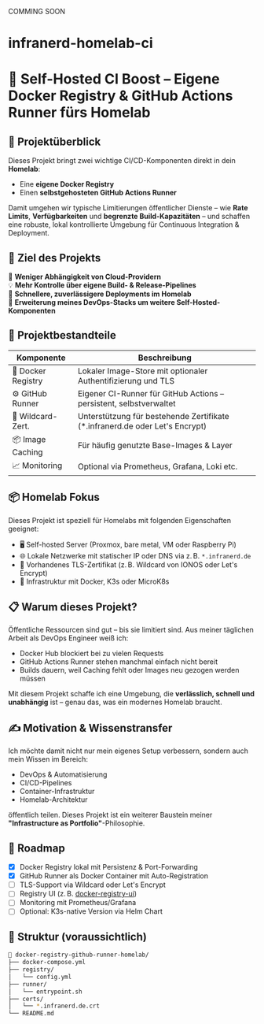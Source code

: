 COMMING SOON


# infranerd-homelab-ci 




# 🐳 Self-Hosted CI Boost – Eigene Docker Registry & GitHub Actions Runner fürs Homelab

## 🚀 Projektüberblick

Dieses Projekt bringt zwei wichtige CI/CD-Komponenten direkt in dein **Homelab**:

- Eine **eigene Docker Registry**
- Einen **selbstgehosteten GitHub Actions Runner**

Damit umgehen wir typische Limitierungen öffentlicher Dienste – wie **Rate Limits**, **Verfügbarkeiten** und **begrenzte Build-Kapazitäten** – und schaffen eine robuste, lokal kontrollierte Umgebung für Continuous Integration & Deployment.

## 🧭 Ziel des Projekts

🔧 **Weniger Abhängigkeit von Cloud-Providern**  
💡 **Mehr Kontrolle über eigene Build- & Release-Pipelines**  
🚀 **Schnellere, zuverlässigere Deployments im Homelab**  
🧰 **Erweiterung meines DevOps-Stacks um weitere Self-Hosted-Komponenten**

## 🧱 Projektbestandteile

| Komponente         | Beschreibung                                                                 |
|--------------------|------------------------------------------------------------------------------|
| 🐳 Docker Registry  | Lokaler Image-Store mit optionaler Authentifizierung und TLS                |
| ⚙️ GitHub Runner    | Eigener CI-Runner für GitHub Actions – persistent, selbstverwaltet          |
| 🔐 Wildcard-Zert.   | Unterstützung für bestehende Zertifikate (*.infranerd.de oder Let's Encrypt)|
| 📦 Image Caching    | Für häufig genutzte Base-Images & Layer                                     |
| 📈 Monitoring       | Optional via Prometheus, Grafana, Loki etc.                                 |

## 📦 Homelab Fokus

Dieses Projekt ist speziell für Homelabs mit folgenden Eigenschaften geeignet:

- 🖥️ Self-hosted Server (Proxmox, bare metal, VM oder Raspberry Pi)
- 🌐 Lokale Netzwerke mit statischer IP oder DNS via z. B. `*.infranerd.de`
- 🔐 Vorhandenes TLS-Zertifikat (z. B. Wildcard von IONOS oder Let's Encrypt)
- 🧱 Infrastruktur mit Docker, K3s oder MicroK8s

## 📋 Warum dieses Projekt?

Öffentliche Ressourcen sind gut – bis sie limitiert sind. Aus meiner täglichen Arbeit als DevOps Engineer weiß ich:

- Docker Hub blockiert bei zu vielen Requests
- GitHub Actions Runner stehen manchmal einfach nicht bereit
- Builds dauern, weil Caching fehlt oder Images neu gezogen werden müssen

Mit diesem Projekt schaffe ich eine Umgebung, die **verlässlich, schnell und unabhängig** ist – genau das, was ein modernes Homelab braucht.

## ✍️ Motivation & Wissenstransfer

Ich möchte damit nicht nur mein eigenes Setup verbessern, sondern auch mein Wissen im Bereich:

- DevOps & Automatisierung
- CI/CD-Pipelines
- Container-Infrastruktur
- Homelab-Architektur

öffentlich teilen. Dieses Projekt ist ein weiterer Baustein meiner **"Infrastructure as Portfolio"**-Philosophie.

## 📅 Roadmap

- [x] Docker Registry lokal mit Persistenz & Port-Forwarding
- [x] GitHub Runner als Docker Container mit Auto-Registration
- [ ] TLS-Support via Wildcard oder Let's Encrypt
- [ ] Registry UI (z. B. [docker-registry-ui](https://github.com/Joxit/docker-registry-ui))
- [ ] Monitoring mit Prometheus/Grafana
- [ ] Optional: K3s-native Version via Helm Chart

## 📁 Struktur (voraussichtlich)

```bash
📁 docker-registry-github-runner-homelab/
├── docker-compose.yml
├── registry/
│   └── config.yml
├── runner/
│   └── entrypoint.sh
├── certs/
│   └── *.infranerd.de.crt
└── README.md
